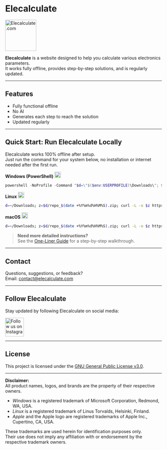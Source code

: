 # Elecalculate

<a href="https://elecalculate.com">
  <img src="https://elecalculate.com/Pictures/favicon.png" alt="Elecalculate.com" width="100" height="100">
</a>

**Elecalculate** is a website designed to help you calculate various electronics parameters.  
It works fully offline, provides step-by-step solutions, and is regularly updated.

---

## Features

- Fully functional offline
- No AI
- Generates each step to reach the solution
- Updated regularly

---

## Quick Start: Run Elecalculate Locally

Elecalculate works 100% offline after setup.  
Just run the command for your system below, no installation or internet needed after the first run.

**Windows (PowerShell)**  <img src="https://cdn.jsdelivr.net/gh/devicons/devicon/icons/windows8/windows8-original.svg" width="20" alt="Windows" />
```powershell
powershell -NoProfile -Command "$d=\"$($env:USERPROFILE)\Downloads\"; $ts=Get-Date -Format 'yyyyMMddHHmmss'; $zip=Join-Path $d ('repo_' + $ts + '.zip'); $folder=Join-Path $d ('elecalculate-main_' + $ts); Invoke-WebRequest -Uri 'https://github.com/jaduruch/elecalculate/archive/refs/heads/main.zip' -OutFile $zip; Expand-Archive -Path $zip -DestinationPath $d -Force; Rename-Item -Path (Join-Path $d 'elecalculate-main') -NewName ('elecalculate-main_' + $ts); cd $folder; start index.html"
```

**Linux**  <img src="https://cdn.jsdelivr.net/gh/devicons/devicon/icons/linux/linux-original.svg" width="20" alt="Linux" />
```bash
d=~/Downloads; z=$d/repo_$(date +%Y%m%d%H%M%S).zip; curl -L -o $z https://github.com/jaduruch/elecalculate/archive/refs/heads/main.zip && unzip $z -d $d && cd $d/elecalculate-main && xdg-open index.html
```

**macOS**  <img src="https://res.cloudinary.com/dr0tcokpp/image/upload/v1753822251/Finder_Icon_macOS_Big_Sur_vg95jl.png" width="20" alt="macOS" />
```bash
d=~/Downloads; z=$d/repo_$(date +%Y%m%d%H%M%S).zip; curl -L -o $z https://github.com/jaduruch/elecalculate/archive/refs/heads/main.zip && unzip $z -d $d && cd $d/elecalculate-main && open index.html
```

> **Need more detailed instructions?**  
> See the [One-Liner Guide](README-Oneliner.md) for a step-by-step walkthrough.

---

## Contact

Questions, suggestions, or feedback?  
Email: [contact@elecalculate.com](mailto:contact@elecalculate.com)

---

## Follow Elecalculate

Stay updated by following Elecalculate on social media:

<a href="https://www.instagram.com/elecalculate">
  <img src="https://elecalculate.com/Pictures/instagram-logo.jpg" alt="Follow us on Instagram" width="60" height="60">
</a>

---

## License

This project is licensed under the [GNU General Public License v3.0](LICENSE).

---

**Disclaimer:**  
All product names, logos, and brands are the property of their respective owners.

- *Windows* is a registered trademark of Microsoft Corporation, Redmond, WA, USA.
- *Linux* is a registered trademark of Linus Torvalds, Helsinki, Finland.
- *Apple* and the Apple logo are registered trademarks of Apple Inc., Cupertino, CA, USA.

These trademarks are used herein for identification purposes only.  
Their use does not imply any affiliation with or endorsement by the respective trademark owners.
